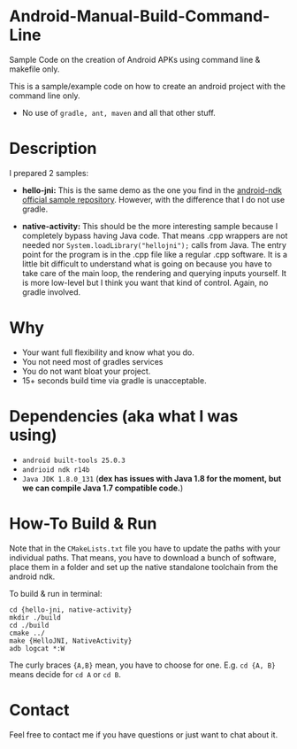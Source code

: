 # Android-Manual-Build-Command-Line
Sample Code on the creation of Android APKs using command line &amp; makefile only.

This is a sample/example code on how to create an android project with the command line only. 
- No use of ```gradle, ant, maven``` and all that other stuff.

# Description
I prepared 2 samples:

- **hello-jni:** This is the same demo as the one you find in the [android-ndk official sample repository](https://github.com/googlesamples/android-ndk). However, with the difference that I do not use gradle.

- **native-activity:** This should be the more interesting sample because I completely bypass having Java code. That means .cpp wrappers are not needed nor `System.loadLibrary("hellojni");` calls from Java. The entry point for the program is in the .cpp file like a regular .cpp software. It is a little bit difficult to understand what is going on because you have to take care of the main loop, the rendering and querying inputs yourself. It is more low-level but I think you want that kind of control. Again, no gradle involved.

# Why
- Your want full flexibility and know what you do.
- You not need most of gradles services
- You do not want bloat your project.
- 15+ seconds build time via gradle is unacceptable.

# Dependencies (aka what I was using)
- `android built-tools 25.0.3`
- `andrioid ndk r14b`
- `Java JDK 1.8.0_131` (**dex has issues with Java 1.8 for the moment, but we can compile Java 1.7 compatible code.**)

# How-To Build & Run
Note that in the `CMakeLists.txt` file you have to update the paths with your individual paths. That means, you have to download a bunch of software, place them in a folder and set up the native standalone toolchain from the android ndk.

To build & run in terminal:
```
cd {hello-jni, native-activity}
mkdir ./build 
cd ./build
cmake ../
make {HelloJNI, NativeActivity}
adb logcat *:W
```

The curly braces `{A,B}` mean, you have to choose for one. E.g. `cd {A, B}` means decide for `cd A` or `cd B`.
# Contact

Feel free to contact me if you have questions or just want to chat about it.

